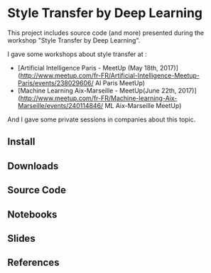 

# Style Transfer by Deep Learning

This project includes source code (and more) presented during the workshop "Style Transfer by Deep Learning".

I gave some workshops about style transfer at :
 - [Artificial Intelligence Paris - MeetUp (May 18th, 2017)](http://www.meetup.com/fr-FR/Artificial-Intelligence-Meetup-Paris/events/238029606/ AI Paris MeetUp)
 - [Machine Learning Aix-Marseille - MeetUp(June 22th, 2017)](http://www.meetup.com/fr-FR/Machine-learning-Aix-Marseille/events/240114846/ ML Aix-Marseille MeetUp)

And I gave some private sessions in companies about this topic.

## Install


## Downloads


## Source Code


## Notebooks


## Slides


## References


